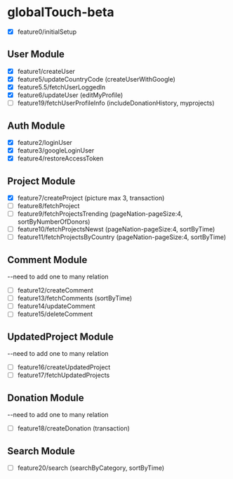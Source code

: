 # globalTouch-beta

- [x] feature0/initialSetup

## User Module

- [x] feature1/createUser
- [x] feature5/updateCountryCode (createUserWithGoogle)
- [x] feature5.5/fetchUserLoggedIn
- [x] feature6/updateUser (editMyProfile)
- [ ] feature19/fetchUserProfileInfo (includeDonationHistory, myprojects)

## Auth Module

- [x] feature2/loginUser
- [x] feature3/googleLoginUser
- [x] feature4/restoreAccessToken

## Project Module

- [x] feature7/createProject (picture max 3, transaction)
- [ ] feature8/fetchProject
- [ ] feature9/fetchProjectsTrending (pageNation-pageSize:4, sortByNumberOfDonors)
- [ ] feature10/fetchProjectsNewst (pageNation-pageSize:4, sortByTime)
- [ ] feature11/fetchProjectsByCountry (pageNation-pageSize:4, sortByTime)

## Comment Module

--need to add one to many relation

- [ ] feature12/createComment
- [ ] feature13/fetchComments (sortByTime)
- [ ] feature14/updateComment
- [ ] feature15/deleteComment

## UpdatedProject Module

--need to add one to many relation

- [ ] feature16/createUpdatedProject
- [ ] feature17/fetchUpdatedProjects

## Donation Module

--need to add one to many relation

- [ ] feature18/createDonation (transaction)

## Search Module

- [ ] feature20/search (searchByCategory, sortByTime)
